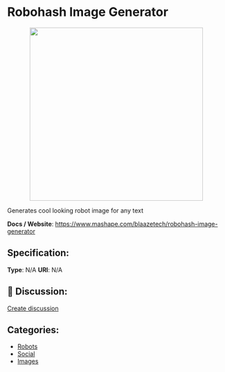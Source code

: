 # Robohash Image Generator
<p align="center">
    <img width="400" src="https://raw.githubusercontent.com/apis-list/apis-list/main/apis/robohash-image-generator/logo_256x256.png" />
</p>

Generates cool looking robot image for any text

**Docs / Website**: https://www.mashape.com/blaazetech/robohash-image-generator

## Specification:
**Type**:  N/A 
**URI**:  N/A 

## 💬 Discussion:
[Create discussion](https://github.com/apis-list/apis-list/discussions/new)

## Categories:
- [Robots](https://github.com/apis-list/apis-list#robots)
- [Social](https://github.com/apis-list/apis-list#social)
- [Images](https://github.com/apis-list/apis-list#images)



